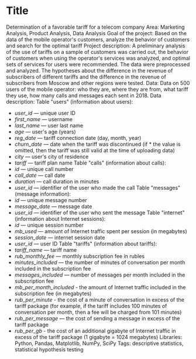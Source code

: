 # Title
Determination of a favorable tariff for a telecom company
Area: Marketing Analysis, Product Analysis, Data Analysis
Goal of the project: Based on the data of the mobile operator's customers, analyze the behavior of customers and search for the optimal tariff
Project description: A preliminary analysis of the use of tariffs on a sample of customers was carried out, the behavior of customers when using the operator's services was analyzed, and optimal sets of services for users were recommended. The data were preprocessed and analyzed. The hypotheses about the difference in the revenue of subscribers of different tariffs and the difference in the revenue of subscribers from Moscow and other regions were tested.
Data: Data on 500 users of the mobile operator: who they are, where they are from, what tariff they use, how many calls and messages each sent in 2018.
Data description:
Table "users" (information about users):
* *user_id* — unique user ID
* *first_name* — username
* *last_name* — user last name
* *age* — user's age (years)
* *reg_date* — tariff connection date (day, month, year)
* *churn_date* — date when the tariff was discontinued (if * the value is omitted, then the tariff was still valid at the time of uploading data)
* *city* — user's city of residence
* *tariff* — tariff plan name
Table "calls" (information about calls):
* *id* — unique call number
* *call_date* — call date
* *duration* — call duration in minutes
* *user_id* — identifier of the user who made the call
Table "messages" (message information):
* *id* — unique message number
* *message_date* — message date
* *user_id* — identifier of the user who sent the message
Table "internet" (information about Internet sessions):
* *id* — unique session number
* *mb_used* — amount of Internet traffic spent per session (in megabytes)
* *session_date* — internet session date
* *user_id* — user ID
Table "tariffs" (information about tariffs):
* *tariff_name* — tariff name
* *rub_monthly_fee* — monthly subscription fee in rubles
* *minutes_included* — the number of minutes of conversation per month included in the subscription fee
* *messages_included* — number of messages per month included in the subscription fee
* *mb_per_month_included* - the amount of Internet traffic included in the subscription fee (in megabytes)
* *rub_per_minute* - the cost of a minute of conversation in excess of the tariff package (for example, if the tariff includes 100 minutes of conversation per month, then a fee will be charged from 101 minutes)
* *rub_per_message* — the cost of sending a message in excess of the tariff package
* *rub_per_gb* - the cost of an additional gigabyte of Internet traffic in excess of the tariff package (1 gigabyte = 1024 megabytes)
Libraries: Python, Pandas, Matplotlib, NumPy, SciPy
Tags: descriptive statistics, statistical hypothesis testing

